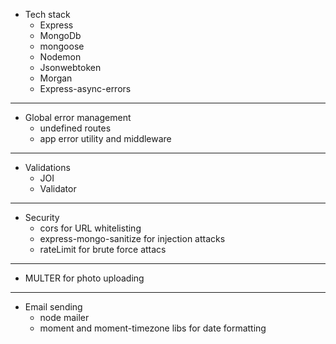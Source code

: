 - Tech stack
  - Express
  - MongoDb
  - mongoose
  - Nodemon
  - Jsonwebtoken
  - Morgan
  - Express-async-errors

---

- Global error management
  - undefined routes
  - app error utility and middleware

---

- Validations
  - JOI
  - Validator

---

- Security
  - cors for URL whitelisting
  - express-mongo-sanitize for injection attacks
  - rateLimit for brute force attacs

---

- MULTER
  for photo uploading

---

- Email sending
  - node mailer
  - moment and moment-timezone libs for date formatting
